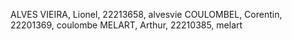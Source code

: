 ALVES VIEIRA, Lionel, 22213658, alvesvie
COULOMBEL, Corentin, 22201369, coulombe
MELART, Arthur, 22210385, melart